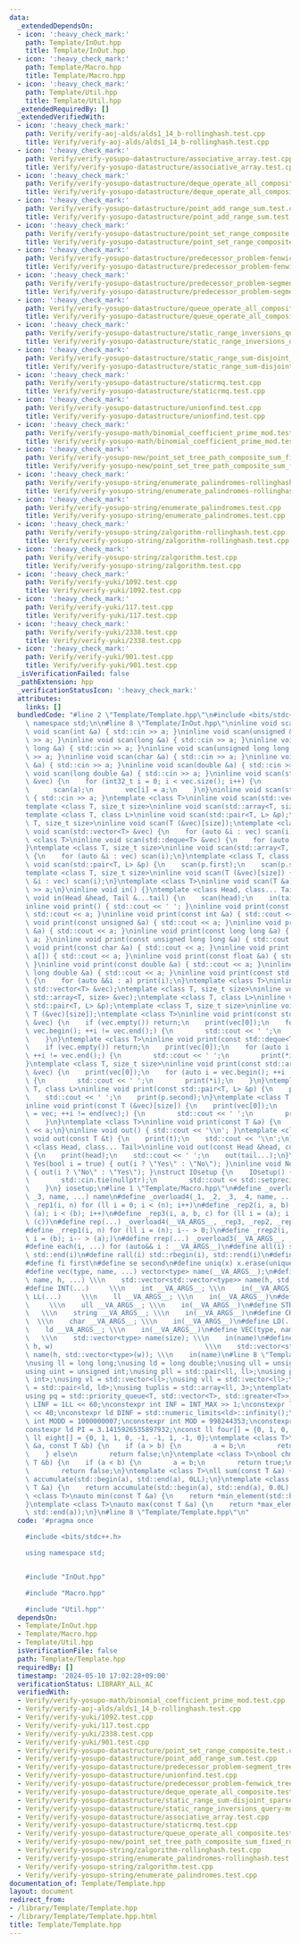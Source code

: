 ```yaml
---
data:
  _extendedDependsOn:
  - icon: ':heavy_check_mark:'
    path: Template/InOut.hpp
    title: Template/InOut.hpp
  - icon: ':heavy_check_mark:'
    path: Template/Macro.hpp
    title: Template/Macro.hpp
  - icon: ':heavy_check_mark:'
    path: Template/Util.hpp
    title: Template/Util.hpp
  _extendedRequiredBy: []
  _extendedVerifiedWith:
  - icon: ':heavy_check_mark:'
    path: Verify/verify-aoj-alds/alds1_14_b-rollinghash.test.cpp
    title: Verify/verify-aoj-alds/alds1_14_b-rollinghash.test.cpp
  - icon: ':heavy_check_mark:'
    path: Verify/verify-yosupo-datastructure/associative_array.test.cpp
    title: Verify/verify-yosupo-datastructure/associative_array.test.cpp
  - icon: ':heavy_check_mark:'
    path: Verify/verify-yosupo-datastructure/deque_operate_all_composite.test.cpp
    title: Verify/verify-yosupo-datastructure/deque_operate_all_composite.test.cpp
  - icon: ':heavy_check_mark:'
    path: Verify/verify-yosupo-datastructure/point_add_range_sum.test.cpp
    title: Verify/verify-yosupo-datastructure/point_add_range_sum.test.cpp
  - icon: ':heavy_check_mark:'
    path: Verify/verify-yosupo-datastructure/point_set_range_composite.test.cpp
    title: Verify/verify-yosupo-datastructure/point_set_range_composite.test.cpp
  - icon: ':heavy_check_mark:'
    path: Verify/verify-yosupo-datastructure/predecessor_problem-fenwick_tree.test.cpp
    title: Verify/verify-yosupo-datastructure/predecessor_problem-fenwick_tree.test.cpp
  - icon: ':heavy_check_mark:'
    path: Verify/verify-yosupo-datastructure/predecessor_problem-segment_tree.test.cpp
    title: Verify/verify-yosupo-datastructure/predecessor_problem-segment_tree.test.cpp
  - icon: ':heavy_check_mark:'
    path: Verify/verify-yosupo-datastructure/queue_operate_all_composite.test.cpp
    title: Verify/verify-yosupo-datastructure/queue_operate_all_composite.test.cpp
  - icon: ':heavy_check_mark:'
    path: Verify/verify-yosupo-datastructure/static_range_inversions_query-mo.test.cpp
    title: Verify/verify-yosupo-datastructure/static_range_inversions_query-mo.test.cpp
  - icon: ':heavy_check_mark:'
    path: Verify/verify-yosupo-datastructure/static_range_sum-disjoint_sparse_table.test.cpp
    title: Verify/verify-yosupo-datastructure/static_range_sum-disjoint_sparse_table.test.cpp
  - icon: ':heavy_check_mark:'
    path: Verify/verify-yosupo-datastructure/staticrmq.test.cpp
    title: Verify/verify-yosupo-datastructure/staticrmq.test.cpp
  - icon: ':heavy_check_mark:'
    path: Verify/verify-yosupo-datastructure/unionfind.test.cpp
    title: Verify/verify-yosupo-datastructure/unionfind.test.cpp
  - icon: ':heavy_check_mark:'
    path: Verify/verify-yosupo-math/binomial_coefficient_prime_mod.test.cpp
    title: Verify/verify-yosupo-math/binomial_coefficient_prime_mod.test.cpp
  - icon: ':heavy_check_mark:'
    path: Verify/verify-yosupo-new/point_set_tree_path_composite_sum_fixed_root.test.cpp
    title: Verify/verify-yosupo-new/point_set_tree_path_composite_sum_fixed_root.test.cpp
  - icon: ':heavy_check_mark:'
    path: Verify/verify-yosupo-string/enumerate_palindromes-rollinghash.test.cpp
    title: Verify/verify-yosupo-string/enumerate_palindromes-rollinghash.test.cpp
  - icon: ':heavy_check_mark:'
    path: Verify/verify-yosupo-string/enumerate_palindromes.test.cpp
    title: Verify/verify-yosupo-string/enumerate_palindromes.test.cpp
  - icon: ':heavy_check_mark:'
    path: Verify/verify-yosupo-string/zalgorithm-rollinghash.test.cpp
    title: Verify/verify-yosupo-string/zalgorithm-rollinghash.test.cpp
  - icon: ':heavy_check_mark:'
    path: Verify/verify-yosupo-string/zalgorithm.test.cpp
    title: Verify/verify-yosupo-string/zalgorithm.test.cpp
  - icon: ':heavy_check_mark:'
    path: Verify/verify-yuki/1092.test.cpp
    title: Verify/verify-yuki/1092.test.cpp
  - icon: ':heavy_check_mark:'
    path: Verify/verify-yuki/117.test.cpp
    title: Verify/verify-yuki/117.test.cpp
  - icon: ':heavy_check_mark:'
    path: Verify/verify-yuki/2338.test.cpp
    title: Verify/verify-yuki/2338.test.cpp
  - icon: ':heavy_check_mark:'
    path: Verify/verify-yuki/901.test.cpp
    title: Verify/verify-yuki/901.test.cpp
  _isVerificationFailed: false
  _pathExtension: hpp
  _verificationStatusIcon: ':heavy_check_mark:'
  attributes:
    links: []
  bundledCode: "#line 2 \"Template/Template.hpp\"\n#include <bits/stdc++.h>\nusing\
    \ namespace std;\n\n#line 8 \"Template/InOut.hpp\"\ninline void scan() {}\ninline\
    \ void scan(int &a) { std::cin >> a; }\ninline void scan(unsigned &a) { std::cin\
    \ >> a; }\ninline void scan(long &a) { std::cin >> a; }\ninline void scan(long\
    \ long &a) { std::cin >> a; }\ninline void scan(unsigned long long &a) { std::cin\
    \ >> a; }\ninline void scan(char &a) { std::cin >> a; }\ninline void scan(float\
    \ &a) { std::cin >> a; }\ninline void scan(double &a) { std::cin >> a; }\ninline\
    \ void scan(long double &a) { std::cin >> a; }\ninline void scan(std::vector<bool>\
    \ &vec) {\n    for (int32_t i = 0; i < vec.size(); i++) {\n        int a;\n  \
    \      scan(a);\n        vec[i] = a;\n    }\n}\ninline void scan(std::string &a)\
    \ { std::cin >> a; }\ntemplate <class T>\ninline void scan(std::vector<T> &vec);\n\
    template <class T, size_t size>\ninline void scan(std::array<T, size> &vec);\n\
    template <class T, class L>\ninline void scan(std::pair<T, L> &p);\ntemplate <class\
    \ T, size_t size>\ninline void scan(T (&vec)[size]);\ntemplate <class T>\ninline\
    \ void scan(std::vector<T> &vec) {\n    for (auto &i : vec) scan(i);\n}\ntemplate\
    \ <class T>\ninline void scan(std::deque<T> &vec) {\n    for (auto &i : vec) scan(i);\n\
    }\ntemplate <class T, size_t size>\ninline void scan(std::array<T, size> &vec)\
    \ {\n    for (auto &i : vec) scan(i);\n}\ntemplate <class T, class L>\ninline\
    \ void scan(std::pair<T, L> &p) {\n    scan(p.first);\n    scan(p.second);\n}\n\
    template <class T, size_t size>\ninline void scan(T (&vec)[size]) {\n    for (auto\
    \ &i : vec) scan(i);\n}\ntemplate <class T>\ninline void scan(T &a) {\n    std::cin\
    \ >> a;\n}\ninline void in() {}\ntemplate <class Head, class... Tail>\ninline\
    \ void in(Head &head, Tail &...tail) {\n    scan(head);\n    in(tail...);\n}\n\
    inline void print() { std::cout << ' '; }\ninline void print(const bool &a) {\
    \ std::cout << a; }\ninline void print(const int &a) { std::cout << a; }\ninline\
    \ void print(const unsigned &a) { std::cout << a; }\ninline void print(const long\
    \ &a) { std::cout << a; }\ninline void print(const long long &a) { std::cout <<\
    \ a; }\ninline void print(const unsigned long long &a) { std::cout << a; }\ninline\
    \ void print(const char &a) { std::cout << a; }\ninline void print(const char\
    \ a[]) { std::cout << a; }\ninline void print(const float &a) { std::cout << a;\
    \ }\ninline void print(const double &a) { std::cout << a; }\ninline void print(const\
    \ long double &a) { std::cout << a; }\ninline void print(const std::string &a)\
    \ {\n    for (auto &&i : a) print(i);\n}\ntemplate <class T>\ninline void print(const\
    \ std::vector<T> &vec);\ntemplate <class T, size_t size>\ninline void print(const\
    \ std::array<T, size> &vec);\ntemplate <class T, class L>\ninline void print(const\
    \ std::pair<T, L> &p);\ntemplate <class T, size_t size>\ninline void print(const\
    \ T (&vec)[size]);\ntemplate <class T>\ninline void print(const std::vector<T>\
    \ &vec) {\n    if (vec.empty()) return;\n    print(vec[0]);\n    for (auto i =\
    \ vec.begin(); ++i != vec.end();) {\n        std::cout << ' ';\n        print(*i);\n\
    \    }\n}\ntemplate <class T>\ninline void print(const std::deque<T> &vec) {\n\
    \    if (vec.empty()) return;\n    print(vec[0]);\n    for (auto i = vec.begin();\
    \ ++i != vec.end();) {\n        std::cout << ' ';\n        print(*i);\n    }\n\
    }\ntemplate <class T, size_t size>\ninline void print(const std::array<T, size>\
    \ &vec) {\n    print(vec[0]);\n    for (auto i = vec.begin(); ++i != vec.end();)\
    \ {\n        std::cout << ' ';\n        print(*i);\n    }\n}\ntemplate <class\
    \ T, class L>\ninline void print(const std::pair<T, L> &p) {\n    print(p.first);\n\
    \    std::cout << ' ';\n    print(p.second);\n}\ntemplate <class T, size_t size>\n\
    inline void print(const T (&vec)[size]) {\n    print(vec[0]);\n    for (auto i\
    \ = vec; ++i != end(vec);) {\n        std::cout << ' ';\n        print(*i);\n\
    \    }\n}\ntemplate <class T>\ninline void print(const T &a) {\n    std::cout\
    \ << a;\n}\ninline void out() { std::cout << '\\n'; }\ntemplate <class T>\ninline\
    \ void out(const T &t) {\n    print(t);\n    std::cout << '\\n';\n}\ntemplate\
    \ <class Head, class... Tail>\ninline void out(const Head &head, const Tail &...tail)\
    \ {\n    print(head);\n    std::cout << ' ';\n    out(tail...);\n}\ninline void\
    \ Yes(bool i = true) { out(i ? \"Yes\" : \"No\"); }\ninline void No(bool i = true)\
    \ { out(i ? \"No\" : \"Yes\"); }\nstruct IOsetup {\n    IOsetup() {\n        std::ios::sync_with_stdio(false);\n\
    \        std::cin.tie(nullptr);\n        std::cout << std::setprecision(10);\n\
    \    }\n} iosetup;\n#line 1 \"Template/Macro.hpp\"\n#define _overload3(_1, _2,\
    \ _3, name, ...) name\n#define _overload4(_1, _2, _3, _4, name, ...) name\n#define\
    \ _rep1(i, n) for (ll i = 0; i < (n); i++)\n#define _rep2(i, a, b) for (ll i =\
    \ (a); i < (b); i++)\n#define _rep3(i, a, b, c) for (ll i = (a); i < (b); i +=\
    \ (c))\n#define rep(...) _overload4(__VA_ARGS__, _rep3, _rep2, _rep1)(__VA_ARGS__)\n\
    #define _rrep1(i, n) for (ll i = (n); i-- > 0;)\n#define _rrep2(i, a, b) for (ll\
    \ i = (b); i-- > (a);)\n#define rrep(...) _overload3(__VA_ARGS__, _rrep2, _rrep1)(__VA_ARGS__)\n\
    #define each(i, ...) for (auto&& i : __VA_ARGS__)\n#define all(i) std::begin(i),\
    \ std::end(i)\n#define rall(i) std::rbegin(i), std::rend(i)\n#define len(x) ((int)(x).size())\n\
    #define fi first\n#define se second\n#define uniq(x) x.erase(unique(all(x)), std::end(x))\n\
    #define vec(type, name, ...) vector<type> name(__VA_ARGS__);\n#define vv(type,\
    \ name, h, ...) \\\n    std::vector<std::vector<type>> name(h, std::vector<type>(__VA_ARGS__));\n\
    #define INT(...)     \\\n    int __VA_ARGS__; \\\n    in(__VA_ARGS__)\n#define\
    \ LL(...)     \\\n    ll __VA_ARGS__; \\\n    in(__VA_ARGS__)\n#define ULL(...)\
    \     \\\n    ull __VA_ARGS__; \\\n    in(__VA_ARGS__)\n#define STR(...)     \
    \   \\\n    string __VA_ARGS__; \\\n    in(__VA_ARGS__)\n#define CHR(...)    \
    \  \\\n    char __VA_ARGS__; \\\n    in(__VA_ARGS__)\n#define LD(...)     \\\n\
    \    ld __VA_ARGS__; \\\n    in(__VA_ARGS__)\n#define VEC(type, name, size)  \
    \   \\\n    std::vector<type> name(size); \\\n    in(name)\n#define VV(type, name,\
    \ h, w)                                      \\\n    std::vector<std::vector<type>>\
    \ name(h, std::vector<type>(w)); \\\n    in(name)\n#line 8 \"Template/Util.hpp\"\
    \nusing ll = long long;\nusing ld = long double;\nusing ull = unsigned long long;\n\
    using uint = unsigned int;\nusing pll = std::pair<ll, ll>;\nusing pii = std::pair<int,\
    \ int>;\nusing vl = std::vector<ll>;\nusing vll = std::vector<ll>;\nusing pdd\
    \ = std::pair<ld, ld>;\nusing tuplis = std::array<ll, 3>;\ntemplate <class T>\n\
    using pq = std::priority_queue<T, std::vector<T>, std::greater<T>>;\nconst ll\
    \ LINF = 1LL << 60;\nconstexpr int INF = INT_MAX >> 1;\nconstexpr ll MINF = 1LL\
    \ << 40;\nconstexpr ld DINF = std::numeric_limits<ld>::infinity();\nconstexpr\
    \ int MODD = 1000000007;\nconstexpr int MOD = 998244353;\nconstexpr ld EPS = 1e-9;\n\
    constexpr ld PI = 3.1415926535897932;\nconst ll four[] = {0, 1, 0, -1, 0};\nconst\
    \ ll eight[] = {0, 1, 1, 0, -1, -1, 1, -1, 0};\ntemplate <class T>\nbool chmin(T\
    \ &a, const T &b) {\n    if (a > b) {\n        a = b;\n        return true;\n\
    \    } else\n        return false;\n}\ntemplate <class T>\nbool chmax(T &a, const\
    \ T &b) {\n    if (a < b) {\n        a = b;\n        return true;\n    } else\n\
    \        return false;\n}\ntemplate <class T>\nll sum(const T &a) {\n    return\
    \ accumulate(std::begin(a), std::end(a), 0LL);\n}\ntemplate <class T>\nld dsum(const\
    \ T &a) {\n    return accumulate(std::begin(a), std::end(a), 0.0L);\n}\ntemplate\
    \ <class T>\nauto min(const T &a) {\n    return *min_element(std::begin(a), std::end(a));\n\
    }\ntemplate <class T>\nauto max(const T &a) {\n    return *max_element(std::begin(a),\
    \ std::end(a));\n}\n#line 8 \"Template/Template.hpp\"\n"
  code: '#pragma once

    #include <bits/stdc++.h>

    using namespace std;


    #include "InOut.hpp"

    #include "Macro.hpp"

    #include "Util.hpp"'
  dependsOn:
  - Template/InOut.hpp
  - Template/Macro.hpp
  - Template/Util.hpp
  isVerificationFile: false
  path: Template/Template.hpp
  requiredBy: []
  timestamp: '2024-05-10 17:02:28+09:00'
  verificationStatus: LIBRARY_ALL_AC
  verifiedWith:
  - Verify/verify-yosupo-math/binomial_coefficient_prime_mod.test.cpp
  - Verify/verify-aoj-alds/alds1_14_b-rollinghash.test.cpp
  - Verify/verify-yuki/1092.test.cpp
  - Verify/verify-yuki/117.test.cpp
  - Verify/verify-yuki/2338.test.cpp
  - Verify/verify-yuki/901.test.cpp
  - Verify/verify-yosupo-datastructure/point_set_range_composite.test.cpp
  - Verify/verify-yosupo-datastructure/point_add_range_sum.test.cpp
  - Verify/verify-yosupo-datastructure/predecessor_problem-segment_tree.test.cpp
  - Verify/verify-yosupo-datastructure/unionfind.test.cpp
  - Verify/verify-yosupo-datastructure/predecessor_problem-fenwick_tree.test.cpp
  - Verify/verify-yosupo-datastructure/deque_operate_all_composite.test.cpp
  - Verify/verify-yosupo-datastructure/static_range_sum-disjoint_sparse_table.test.cpp
  - Verify/verify-yosupo-datastructure/static_range_inversions_query-mo.test.cpp
  - Verify/verify-yosupo-datastructure/associative_array.test.cpp
  - Verify/verify-yosupo-datastructure/staticrmq.test.cpp
  - Verify/verify-yosupo-datastructure/queue_operate_all_composite.test.cpp
  - Verify/verify-yosupo-new/point_set_tree_path_composite_sum_fixed_root.test.cpp
  - Verify/verify-yosupo-string/zalgorithm-rollinghash.test.cpp
  - Verify/verify-yosupo-string/enumerate_palindromes-rollinghash.test.cpp
  - Verify/verify-yosupo-string/zalgorithm.test.cpp
  - Verify/verify-yosupo-string/enumerate_palindromes.test.cpp
documentation_of: Template/Template.hpp
layout: document
redirect_from:
- /library/Template/Template.hpp
- /library/Template/Template.hpp.html
title: Template/Template.hpp
---
```

